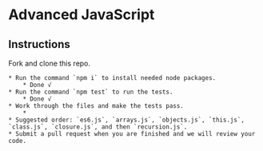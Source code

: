 # Advanced JavaScript

## Instructions

Fork and clone this repo.

	* Run the command `npm i` to install needed node packages.
		* Done √
	* Run the command `npm test` to run the tests.
		* Done √
	* Work through the files and make the tests pass.
		*
	* Suggested order: `es6.js`, `arrays.js`, `objects.js`, `this.js`, `class.js`, `closure.js`, and then `recursion.js`.
	* Submit a pull request when you are finished and we will review your code.
